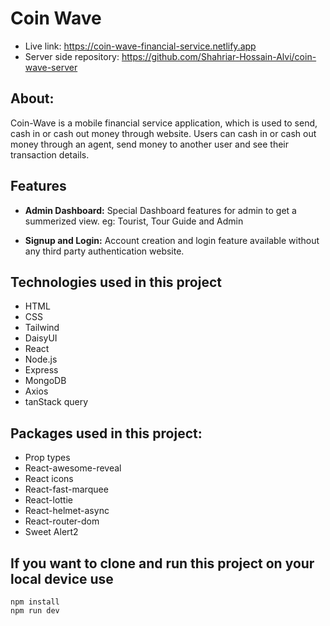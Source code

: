 # Coin Wave
- Live link: https://coin-wave-financial-service.netlify.app
- Server side repository: https://github.com/Shahriar-Hossain-Alvi/coin-wave-server

## About: 
Coin-Wave is a mobile financial service application, which is used to send, cash in or cash out money through website. Users can cash in or cash out money through an agent, send money to another user and see their transaction details. 


## Features
- **Admin Dashboard:** Special Dashboard features for admin to get a summerized view. eg: Tourist, Tour Guide and Admin

- **Signup and Login:** Account creation and login feature available without any third party authentication website.  




## Technologies used in this project
- HTML
- CSS
- Tailwind
- DaisyUI
- React
- Node.js
- Express
- MongoDB
- Axios
- tanStack query



## Packages used in this project:
- Prop types 
- React-awesome-reveal
- React icons
- React-fast-marquee
- React-lottie
- React-helmet-async 
- React-router-dom
- Sweet Alert2


## If you want to clone and run this project on your local device use
```
npm install 
npm run dev
```

